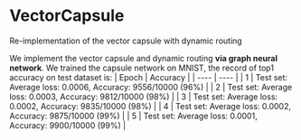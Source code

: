 # VectorCapsule
Re-implementation of the vector capsule with dynamic routing

We implement the vector capsule and dynamic routing **via graph neural network**. We trained the capsule network on MNIST, the record of top1 accuracy on test dataset is:
|  Epoch   | Accuracy  |
|  ----  | ----  |
| 1 | Test set: Average loss: 0.0006, Accuracy: 9556/10000 (96%) |
| 2 | Test set: Average loss: 0.0003, Accuracy: 9812/10000 (98%) |
| 3 | Test set: Average loss: 0.0002, Accuracy: 9835/10000 (98%) |
| 4 | Test set: Average loss: 0.0002, Accuracy: 9875/10000 (99%) |
| 5 | Test set: Average loss: 0.0001, Accuracy: 9900/10000 (99%) |
